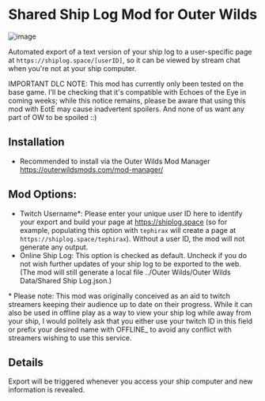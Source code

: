 # Shared Ship Log Mod for Outer Wilds

![image](https://user-images.githubusercontent.com/9653653/202709203-c6e2707c-851e-4720-8e23-00f78cf36110.png)

Automated export of a text version of your ship log to a user-specific page at `https://shiplog.space/[userID]`, so it can be viewed by stream chat when you're not at your ship computer.

IMPORTANT DLC NOTE: This mod has currently only been tested on the base game. I'll be checking that it's compatible with Echoes of the Eye in coming weeks; while this notice remains, please be aware that using this mod with EotE may cause inadvertent spoilers. And none of us want any part of OW to be spoiled ::)

## Installation

- Recommended to install via the Outer Wilds Mod Manager https://outerwildsmods.com/mod-manager/

## Mod Options:

- Twitch Username*: Please enter your unique user ID here to identify your export and build your page at https://shiplog.space (so for example, populating this option with `tephirax` will create a page at `https://shiplog.space/tephirax`). Without a user ID, the mod will not generate any output.
- Online Ship Log: This option is checked as default. Uncheck if you do not wish further updates of your ship log to be exported to the web. (The mod will still generate a local file ../Outer Wilds/Outer Wilds Data/Shared Ship Log.json.)

\* Please note: This mod was originally conceived as an aid to twitch streamers keeping their audience up to date on their progress. While it can also be used in offline play as a way to view your ship log while away from your ship, I would politely ask that you either use your twitch ID in this field or prefix your desired name with OFFLINE_ to avoid any conflict with streamers wishing to use this service.

## Details

Export will be triggered whenever you access your ship computer and new information is revealed.
